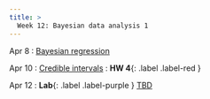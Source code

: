 ```yaml
---
title: >
  Week 12: Bayesian data analysis 1
---
```


Apr 8
: [Bayesian regression](https://socialinteractionlab.github.io/psych710-notes/model-comparison.html)

Apr 10
: [Credible intervals](https://bookdown.org/danbarch/psy_207_advanced_stats_I/signal-detection-theory.html)
  : **HW 4**{: .label .label-red }

Apr 12
: **Lab**{: .label .label-purple } [TBD](#)
